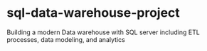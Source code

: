 # sql-data-warehouse-project
Building a modern Data warehouse with SQL server including ETL processes, data modeling, and analytics
